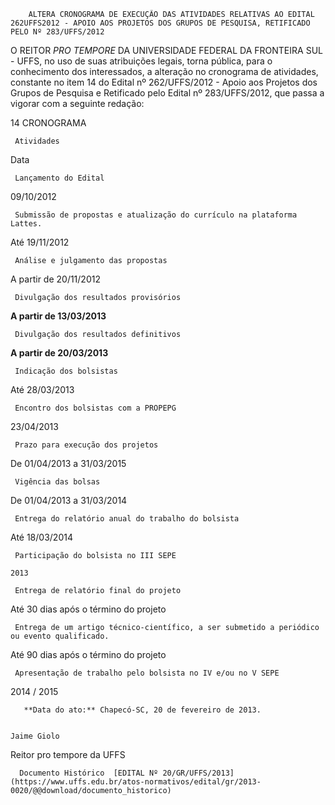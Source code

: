         ALTERA CRONOGRAMA DE EXECUÇÃO DAS ATIVIDADES RELATIVAS AO EDITAL 262UFFS2012 - APOIO AOS PROJETOS DOS GRUPOS DE PESQUISA, RETIFICADO PELO Nº 283/UFFS/2012  

O REITOR *PRO TEMPORE* DA UNIVERSIDADE FEDERAL DA FRONTEIRA SUL - UFFS, no uso de suas atribuições legais, torna pública, para o conhecimento dos interessados, a alteração no cronograma de atividades, constante no item 14 do Edital nº 262/UFFS/2012 - Apoio aos Projetos dos Grupos de Pesquisa e Retificado pelo Edital nº 283/UFFS/2012, que passa a vigorar com a seguinte redação:

 14 CRONOGRAMA

     Atividades

   Data

     Lançamento do Edital 

   09/10/2012

     Submissão de propostas e atualização do currículo na plataforma Lattes.

   Até 19/11/2012

     Análise e julgamento das propostas

   A partir de 20/11/2012

     Divulgação dos resultados provisórios

   **A partir de 13/03/2013**

     Divulgação dos resultados definitivos

   **A partir de 20/03/2013**

     Indicação dos bolsistas

   Até 28/03/2013 

     Encontro dos bolsistas com a PROPEPG

   23/04/2013

     Prazo para execução dos projetos 

   De 01/04/2013 a 31/03/2015

     Vigência das bolsas

   De 01/04/2013 a 31/03/2014

     Entrega do relatório anual do trabalho do bolsista

   Até 18/03/2014

     Participação do bolsista no III SEPE

    2013 

     Entrega de relatório final do projeto

   Até 30 dias após o término do projeto

     Entrega de um artigo técnico-científico, a ser submetido a periódico ou evento qualificado.

   Até 90 dias após o término do projeto 

     Apresentação de trabalho pelo bolsista no IV e/ou no V SEPE

   2014 / 2015

       **Data do ato:** Chapecó-SC, 20 de fevereiro de 2013.   
 

    Jaime Giolo   
 Reitor pro tempore da UFFS 

      Documento Histórico  [EDITAL Nº 20/GR/UFFS/2013](https://www.uffs.edu.br/atos-normativos/edital/gr/2013-0020/@@download/documento_historico)     
      
